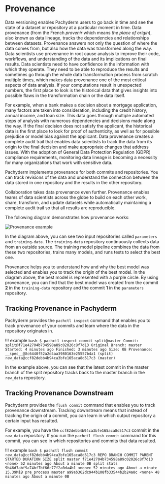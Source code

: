 # Provenance

Data versioning enables Pachyderm users to go back in time and see the state of
a dataset or repository at a particular moment in time. Data provenance (from
the French _provenir_ which means _the place of origin_), also known as data
lineage, tracks the dependencies and relationships between datasets. Provenance
answers not only the question of where the data comes from, but also how the
data was transformed along the way. Data scientists use provenance in root cause
analysis to improve their code, workflows, and understanding of the data and its
implications on final results. Data scientists need to have confidence in the
information with which they operate. They need to be able to reproduce the
results and sometimes go through the whole data transformation process from
scratch multiple times, which makes data provenance one of the most critical
aspects of data analysis. If your computations result in unexpected numbers, the
first place to look is the historical data that gives insights into possible
flaws in the transformation chain or the data itself.

For example, when a bank makes a decision about a mortgage application, many
factors are taken into consideration, including the credit history, annual
income, and loan size. This data goes through multiple automated steps of
analysis with numerous dependencies and decisions made along the way. If the
final decision does not satisfy the applicant, the historical data is the first
place to look for proof of authenticity, as well as for possible prejudice or
model bias against the applicant. Data provenance creates a complete audit trail
that enables data scientists to track the data from its origin to the final
decision and make appropriate changes that address issues. With the adoption of
General Data Protection Regulation (GDPR) compliance requirements, monitoring
data lineage is becoming a necessity for many organizations that work with
sensitive data.

Pachyderm implements provenance for both commits and repositories. You can track
revisions of the data and understand the connection between the data stored in
one repository and the results in the other repository.

Collaboration takes data provenance even further. Provenance enables teams of
data scientists across the globe to build on each other work, share, transform,
and update datasets while automatically maintaining a complete audit trail so
that all results are reproducible.

The following diagram demonstrates how provenance works:

![Provenance example](../../assets/images/provenance.svg)

In the diagram above, you can see two input repositories called `parameters` and
`training-data`. The `training-data` repository continuously collects data from
an outside source. The training model pipeline combines the data from these two
repositories, trains many models, and runs tests to select the best one.

Provenance helps you to understand how and why the best model was selected and
enables you to track the origin of the best model. In the diagram above, the
best model is represented with a purple circle. By using provenance, you can
find that the best model was created from the commit **2** in the
`training-data` repository and the commit **1** in the `parameters` repository.

## Tracking Provenance in Pachyderm

Pachyderm provides the `pachctl inspect` command that enables you to track
provenance of your commits and learn where the data in the repository originates
in.

!!! example
`bash $ pachctl inspect commit split@master Commit: split@f71e42704b734598a89c02026c8f7d13 Original Branch: master Started: 4 minutes ago Finished: 3 minutes ago Size: 0B Provenance: __spec__@8c6440f52a2d4aa3980163e25557b4a1 (split) raw_data@ccf82debb4b94ca3bfe165aca8d517c3 (master)`

In the example above, you can see that the latest commit in the master branch of
the split repository tracks back to the master branch in the `raw_data`
repository.

## Tracking Provenance Downstream

Pachyderm provides the `flush commit` command that enables you to track
provenance downstream. Tracking downstream means that instead of tracking the
origin of a commit, you can learn in which output repository a certain input has
resulted.

For example, you have the `ccf82debb4b94ca3bfe165aca8d517c3` commit in the
`raw_data` repository. If you run the `pachctl flush commit` command for this
commit, you can see in which repositories and commits that data resulted.

!!! example
`bash $ pachctl flush commit raw_data@ccf82debb4b94ca3bfe165aca8d517c3 REPO BRANCH COMMIT PARENT STARTED DURATION SIZE split master f71e42704b734598a89c02026c8f7d13 <none> 52 minutes ago About a minute 0B split stats 9b46d7abf9a74bf7bf66c77f2a0da4b1 <none> 52 minutes ago About a minute 15.39MiB pre_process master a99ab362dc944b108fb33544b2b24a8c <none> 48 minutes ago About a minute 0B`
